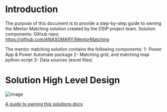 # Introduction
The purpose of this document is to provide a step-by-step guide to owning the Mentor Matching solution created by the DSIP project team.
Solution components:
Github repo: https://github.com/ANASOMARY/MentorMatching

The mentor matching solution contains the following components:
1-	Power App & Power Automate package
2-	Matching grid, and matching map python script
3-	Data sources (excel files)

# Solution High Level Design
![image](https://github.com/ANASOMARY/MentorMatching/assets/16349989/d8ac0496-5095-483b-91bd-d8c30d09a1dd)



[A guide to owning this solutions.docx](https://github.com/ANASOMARY/MentorMatching/files/13619658/A.guide.to.owning.this.solutions.docx)






